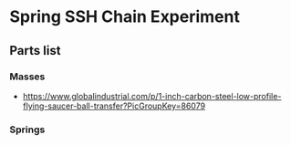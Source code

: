 # Spring SSH Chain Experiment #

## Parts list ##

### Masses ###

* https://www.globalindustrial.com/p/1-inch-carbon-steel-low-profile-flying-saucer-ball-transfer?PicGroupKey=86079

### Springs ###
